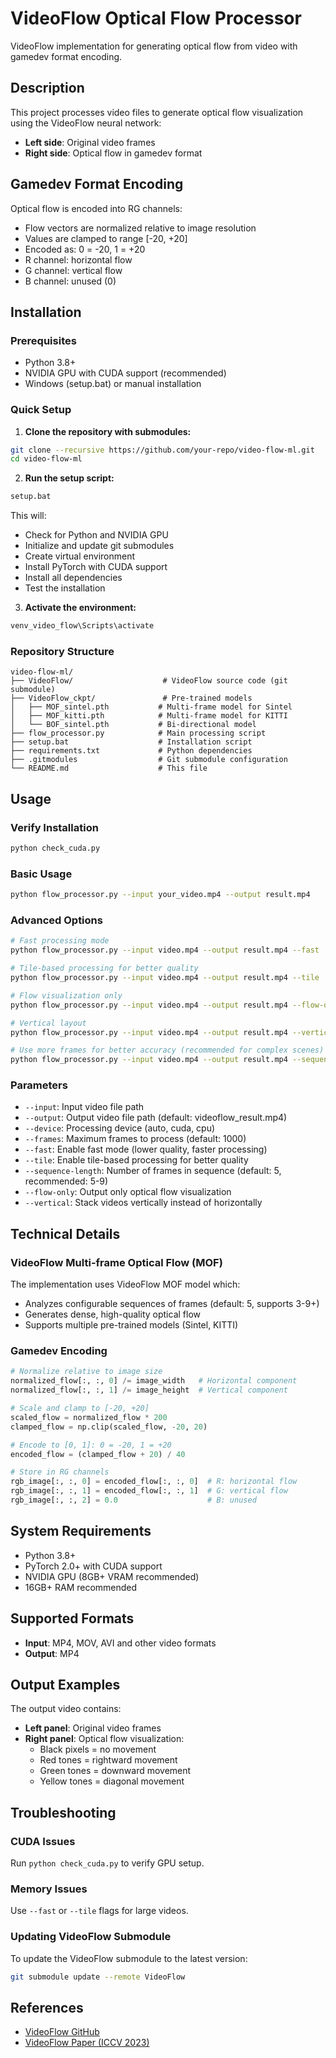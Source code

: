 # VideoFlow Optical Flow Processor

VideoFlow implementation for generating optical flow from video with gamedev format encoding.

## Description

This project processes video files to generate optical flow visualization using the VideoFlow neural network:
- **Left side**: Original video frames
- **Right side**: Optical flow in gamedev format

## Gamedev Format Encoding

Optical flow is encoded into RG channels:
- Flow vectors are normalized relative to image resolution
- Values are clamped to range [-20, +20]
- Encoded as: 0 = -20, 1 = +20
- R channel: horizontal flow
- G channel: vertical flow
- B channel: unused (0)

## Installation

### Prerequisites
- Python 3.8+
- NVIDIA GPU with CUDA support (recommended)
- Windows (setup.bat) or manual installation

### Quick Setup

1. **Clone the repository with submodules:**
```bash
git clone --recursive https://github.com/your-repo/video-flow-ml.git
cd video-flow-ml
```

2. **Run the setup script:**
```bash
setup.bat
```

This will:
- Check for Python and NVIDIA GPU
- Initialize and update git submodules
- Create virtual environment
- Install PyTorch with CUDA support
- Install all dependencies
- Test the installation

3. **Activate the environment:**
```bash
venv_video_flow\Scripts\activate
```

### Repository Structure

```
video-flow-ml/
├── VideoFlow/                    # VideoFlow source code (git submodule)
├── VideoFlow_ckpt/               # Pre-trained models
│   ├── MOF_sintel.pth           # Multi-frame model for Sintel
│   ├── MOF_kitti.pth            # Multi-frame model for KITTI
│   └── BOF_sintel.pth           # Bi-directional model
├── flow_processor.py            # Main processing script
├── setup.bat                    # Installation script
├── requirements.txt             # Python dependencies
├── .gitmodules                  # Git submodule configuration
└── README.md                    # This file
```

## Usage

### Verify Installation

```bash
python check_cuda.py
```

### Basic Usage

```bash
python flow_processor.py --input your_video.mp4 --output result.mp4
```

### Advanced Options

```bash
# Fast processing mode
python flow_processor.py --input video.mp4 --output result.mp4 --fast

# Tile-based processing for better quality
python flow_processor.py --input video.mp4 --output result.mp4 --tile

# Flow visualization only
python flow_processor.py --input video.mp4 --output result.mp4 --flow-only

# Vertical layout
python flow_processor.py --input video.mp4 --output result.mp4 --vertical

# Use more frames for better accuracy (recommended for complex scenes)
python flow_processor.py --input video.mp4 --output result.mp4 --sequence-length 7
```

### Parameters

- `--input`: Input video file path
- `--output`: Output video file path (default: videoflow_result.mp4)
- `--device`: Processing device (auto, cuda, cpu)
- `--frames`: Maximum frames to process (default: 1000)
- `--fast`: Enable fast mode (lower quality, faster processing)
- `--tile`: Enable tile-based processing for better quality
- `--sequence-length`: Number of frames in sequence (default: 5, recommended: 5-9)
- `--flow-only`: Output only optical flow visualization
- `--vertical`: Stack videos vertically instead of horizontally

## Technical Details

### VideoFlow Multi-frame Optical Flow (MOF)

The implementation uses VideoFlow MOF model which:
- Analyzes configurable sequences of frames (default: 5, supports 3-9+)
- Generates dense, high-quality optical flow
- Supports multiple pre-trained models (Sintel, KITTI)

### Gamedev Encoding

```python
# Normalize relative to image size
normalized_flow[:, :, 0] /= image_width   # Horizontal component
normalized_flow[:, :, 1] /= image_height  # Vertical component

# Scale and clamp to [-20, +20]
scaled_flow = normalized_flow * 200
clamped_flow = np.clip(scaled_flow, -20, 20)

# Encode to [0, 1]: 0 = -20, 1 = +20
encoded_flow = (clamped_flow + 20) / 40

# Store in RG channels
rgb_image[:, :, 0] = encoded_flow[:, :, 0]  # R: horizontal flow
rgb_image[:, :, 1] = encoded_flow[:, :, 1]  # G: vertical flow
rgb_image[:, :, 2] = 0.0                    # B: unused
```

## System Requirements

- Python 3.8+
- PyTorch 2.0+ with CUDA support
- NVIDIA GPU (8GB+ VRAM recommended)
- 16GB+ RAM recommended

## Supported Formats

- **Input**: MP4, MOV, AVI and other video formats
- **Output**: MP4

## Output Examples

The output video contains:
- **Left panel**: Original video frames
- **Right panel**: Optical flow visualization:
  - Black pixels = no movement
  - Red tones = rightward movement
  - Green tones = downward movement
  - Yellow tones = diagonal movement

## Troubleshooting

### CUDA Issues
Run `python check_cuda.py` to verify GPU setup.

### Memory Issues
Use `--fast` or `--tile` flags for large videos.

### Updating VideoFlow Submodule
To update the VideoFlow submodule to the latest version:
```bash
git submodule update --remote VideoFlow
```

## References

- [VideoFlow GitHub](https://github.com/XiaoyuShi97/VideoFlow)
- [VideoFlow Paper (ICCV 2023)](https://arxiv.org/abs/2303.08340) 